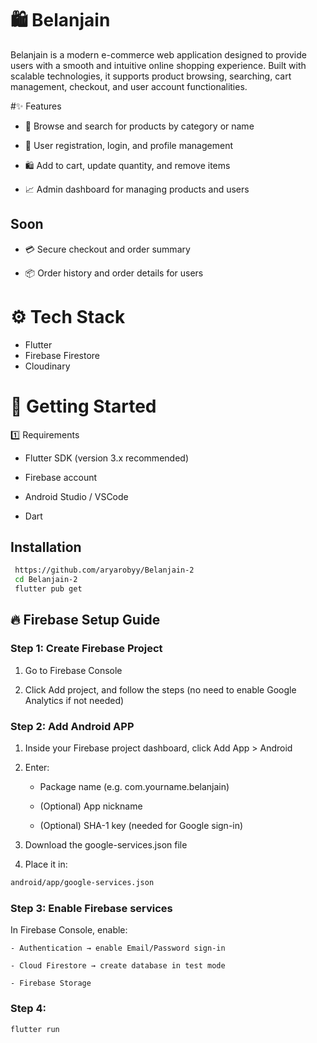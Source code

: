 
# 🛍️ Belanjain

Belanjain is a modern e-commerce web application designed to provide users with a smooth and intuitive online shopping experience. Built with scalable technologies, it supports product browsing, searching, cart management, checkout, and user account functionalities.


#✨ Features
- 🛒 Browse and search for products by category or name

- 👤 User registration, login, and profile management

- 🛍️ Add to cart, update quantity, and remove items

- 📈 Admin dashboard for managing products and users

## Soon
- 💳 Secure checkout and order summary

- 📦 Order history and order details for users

# ⚙️ Tech Stack

- Flutter 
- Firebase Firestore
- Cloudinary

# 🚀 Getting Started
1️⃣ Requirements
- Flutter SDK (version 3.x recommended)

- Firebase account

- Android Studio / VSCode

- Dart

## Installation

```bash
 https://github.com/aryarobyy/Belanjain-2
 cd Belanjain-2
 flutter pub get
```

## 🔥 Firebase Setup Guide
### Step 1: Create Firebase Project
1. Go to Firebase Console

2. Click Add project, and follow the steps (no need to enable Google Analytics if not needed)

### Step 2: Add Android APP
1. Inside your Firebase project dashboard, click Add App > Android
2. Enter: 
    -  Package name (e.g. com.yourname.belanjain)

    - (Optional) App nickname

    - (Optional) SHA-1 key (needed for Google sign-in)

3. Download the google-services.json file
4. Place it in:

```bash
android/app/google-services.json

```

### Step 3: Enable Firebase services
In Firebase Console, enable:

    - Authentication → enable Email/Password sign-in

    - Cloud Firestore → create database in test mode

    - Firebase Storage

### Step 4: 
```bash
flutter run
```

